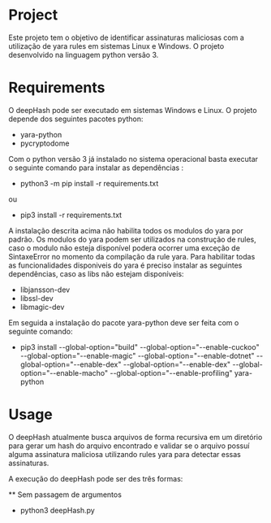 # Project

Este projeto tem o objetivo de identificar assinaturas maliciosas com a utilização de yara rules em sistemas Linux e Windows. O projeto desenvolvido na linguagem python versão 3.


# Requirements

O deepHash pode ser executado em sistemas Windows e Linux. O projeto depende dos seguintes pacotes python:

* yara-python
* pycryptodome

Com o python versão 3 já instalado no sistema operacional basta executar o seguinte comando para instalar as dependências :

* python3 -m pip install -r requirements.txt

ou

* pip3 install -r requirements.txt

A instalação descrita acima não habilita todos os modulos do yara por padrão. Os modulos do yara podem ser utilizados na construção de rules, caso o modulo não esteja disponível podera ocorrer uma exceção de SintaxeError no momento da compilação da rule yara. Para habilitar todas as funcionalidades disponiveis do yara é preciso instalar as seguintes dependências, caso as libs não estejam disponíveis: 

* libjansson-dev
* libssl-dev
* libmagic-dev

Em seguida a instalação do pacote yara-python deve ser feita com o seguinte comando:

* pip3 install --global-option="build" --global-option="--enable-cuckoo" --global-option="--enable-magic" --global-option="--enable-dotnet" --global-option="--enable-dex" --global-option="--enable-dex" --global-option="--enable-macho" --global-option="--enable-profiling" yara-python

# Usage

O deepHash atualmente busca arquivos de forma recursiva em um diretório para gerar um hash do arquivo encontrado e validar se o arquivo possuí alguma assinatura maliciosa utilizando rules yara para detectar essas assinaturas.

A execução do deepHash pode ser des três formas:

** Sem passagem de argumentos

* python3 deepHash.py
